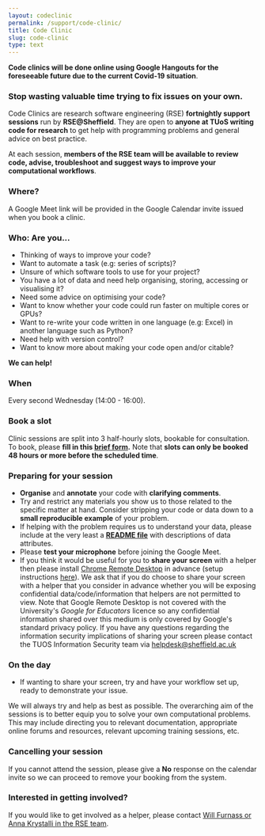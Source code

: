 ```yaml
---
layout: codeclinic
permalink: /support/code-clinic/
title: Code Clinic
slug: code-clinic
type: text
---
```


**Code clinics will be done online using Google Hangouts for the foreseeable future due to the current Covid-19 situation**.

### Stop wasting valuable time trying to fix issues on your own.

Code Clinics are research software engineering (RSE) **fortnightly support sessions**
run by **RSE@Sheffield**.
They are open to **anyone at TUoS writing code for research** to
get help with programming problems and general advice on best practice.

At each session, **members of the RSE team will be available to
review code,
advise,
troubleshoot and
suggest ways to improve your computational workflows**.

### Where?

A Google Meet link will be provided in the Google Calendar invite issued when you book a clinic.

### Who: Are you...

  - Thinking of ways to improve your code?
  - Want to automate a task (e.g: series of scripts)?
  - Unsure of which software tools to use for your project?
  - You have a lot of data and need help organising, storing, accessing or visualising it?
  - Need some advice on optimising your code?
  - Want to know whether your code could run faster on multiple cores or GPUs?
  - Want to re-write your code written in one language (e.g: Excel) in another language such as Python?
  - Need help with version control?
  - Want to know more about making your code open and/or citable?

**We can help!**

### When

Every second Wednesday (14:00 - 16:00).

### Book a slot

Clinic sessions are split into 3 half-hourly slots, bookable for consultation.
To book, please **fill in this [brief form](https://goo.gl/forms/5MVy0jM6xQhWlpmn1).**
Note that **slots can only be booked 48 hours or more before the scheduled time**.

### Preparing for your session

  - **Organise** and **annotate** your code with **clarifying comments**.
  - Try and restrict any materials you show us to those related to the specific matter at hand.
    Consider stripping your code or data down to a **small reproducible example** of your problem.
  - If helping with the problem requires us to understand your data,
    please include at the very least a **[README file](https://en.wikipedia.org/wiki/README)**
    with descriptions of data attributes.
  - Please **test your microphone** before joining the Google Meet.
  - If you think it would be useful for you to **share your screen** with a helper then
    please install [Chrome Remote Desktop](https://remotedesktop.google.com/) in advance
    (setup instructions [here](https://support.google.com/chrome/answer/1649523?co=GENIE.Platform%3DDesktop&hl=en)).
    We ask that if you do choose to share your screen with a helper that
    you consider in advance whether you will be exposing confidential data/code/information
    that helpers are not permitted to view.
    Note that Google Remote Desktop is not covered with the University's *Google for Educators* licence
    so any confidential information shared over this medium
    is only covered by Google's standard privacy policy.
    If you have any questions regarding the information security implications of sharing your screen 
    please contact the TUOS Information Security team via helpdesk@sheffield.ac.uk

### On the day

  - If wanting to share your screen, try and have your workflow set up,
    ready to demonstrate your issue.

We will always try and help as best as possible.
The overarching aim of the sessions is to better equip you to solve your own computational problems.
This may include directing you to relevant documentation,
appropriate online forums and resources,
relevant upcoming training sessions, etc.

### Cancelling your session

If you cannot attend the session,
please give a **No** response on the calendar invite
so we can proceed to remove your booking from the system.

### Interested in getting involved?

If you would like to get involved as a helper,
please contact [Will Furnass or Anna Krystalli in the RSE team](/contact).
